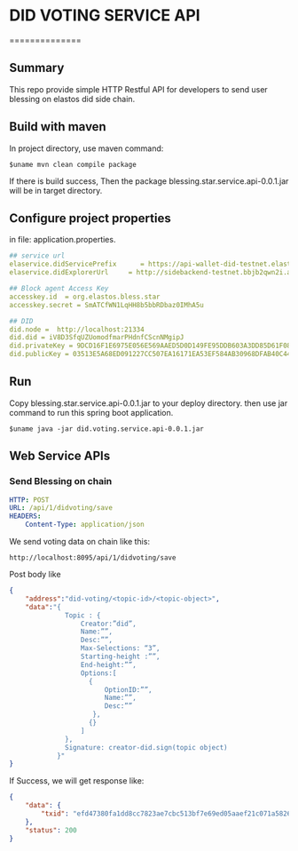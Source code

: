 # DID VOTING SERVICE API
==============

## Summary

This repo provide simple HTTP Restful API for  developers to send user blessing on elastos did side chain.

## Build with maven

In project directory, use maven command:
```Shell
$uname mvn clean compile package
```
If there is build success, Then the package blessing.star.service.api-0.0.1.jar will be in target directory.

## Configure project properties

in file: application.properties.

```yaml
## service url
elaservice.didServicePrefix      = https://api-wallet-did-testnet.elastos.org
elaservice.didExplorerUrl     = http://sidebackend-testnet.bbjb2qwn2i.ap-northeast-1.elasticbeanstalk.com

## Block agent Access Key
accesskey.id  = org.elastos.bless.star
accesskey.secret = SmATCfWN1LqHH8b5bbRDbaz0IMhA5u

## DID
did.node =  http://localhost:21334
did.did = iV8D3SfqUZUomodfmarPHdnfCScnNMgipJ
did.privateKey = 9DCD16F1E6975E056E569AAED5D0D149FE95DDB603A3DD85D61F08D145C8B770
did.publicKey = 03513E5A68ED091227CC507EA16171EA53EF584AB30968DFAB40C44C2910D7EE95

```

## Run

Copy blessing.star.service.api-0.0.1.jar to your deploy directory.
then use jar command to run this spring boot application.

```shell
$uname java -jar did.voting.service.api-0.0.1.jar
```
## Web Service APIs

### Send Blessing on chain
```yaml
HTTP: POST
URL: /api/1/didvoting/save
HEADERS: 
    Content-Type: application/json
```

We send voting data on chain like this:
```url
http://localhost:8095/api/1/didvoting/save
```
Post body like
```json
{
	"address":"did-voting/<topic-id>/<topic-object>",
	"data":"{
              Topic : {
                  Creator:”did”,
                  Name:””,
                  Desc:””,
                  Max-Selections: “3”,
                  Starting-height :””,
                  End-height:””,
                  Options:[
                    {
                        OptionID:””,
                        Name:””,
                        Desc:””
                     },
                    {}
                  ]
              },
              Signature: creator-did.sign(topic object)
            }"
}
```

If Success, we will get response like:
```json
{
    "data": {
        "txid": "efd47380fa1dd8cc7823ae7cbc513bf7e69ed05aaef21c071a582607a6d4d246"
    },
    "status": 200
}
```


